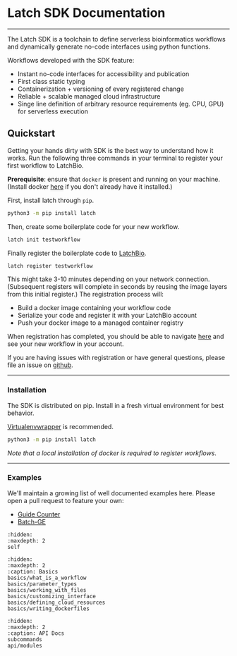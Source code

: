 # Latch SDK Documentation

---

The Latch SDK is a toolchain to define serverless bioinformatics workflows and
dynamically generate no-code interfaces using python functions.

Workflows developed with the SDK feature:

* Instant no-code interfaces for accessibility and publication
* First class static typing
* Containerization + versioning of every registered change
* Reliable + scalable managed cloud infrastructure
* Singe line definition of arbitrary resource requirements (eg. CPU, GPU) for serverless execution

## Quickstart

Getting your hands dirty with SDK is the best way to understand how it works.
Run the following three commands in your terminal to register your first
workflow to LatchBio.

**Prerequisite**: ensure that `docker` is present and running on your machine.
(Install docker [here](https://docs.docker.com/get-docker/) if you don't already
have it installed.)

First, install latch through `pip`.

```bash
python3 -m pip install latch
```

Then, create some boilerplate code for your new workflow.

```bash
latch init testworkflow
```

Finally register the boilerplate code to [LatchBio](https://latch.bio).

```bash
latch register testworkflow
```

This might take 3-10 minutes depending on your network connection. (Subsequent
registers will complete in seconds by reusing the image layers from this initial
register.) The registration process will:

* Build a docker image containing your workflow code
* Serialize your code and register it with your LatchBio account
* Push your docker image to a managed container registry

When registration has completed, you should be able to navigate
[here](https://console.latch.bio/workflows) and see your new workflow in your
account.

If you are having issues with registration or have general questions, please
file an issue on [github](https://github.com/latchbio/latch).

---

### Installation

The SDK is distributed on pip. Install in a fresh virtual environment for best
behavior.

[Virtualenvwrapper](https://virtualenvwrapper.readthedocs.io/en/latest/) is recommended.

```bash
python3 -m pip install latch
```

_Note that a local installation of docker is required to register workflows_.

---

### Examples

We'll maintain a growing list of well documented examples here. Please open a
pull request to feature your own:

* [Guide Counter](https://github.com/latchbio/wf-guide_counter)
* [Batch-GE](https://github.com/latchbio/wf-batch_ge)

```{toctree}
:hidden:
:maxdepth: 2
self
```

```{toctree}
:hidden:
:maxdepth: 2
:caption: Basics
basics/what_is_a_workflow
basics/parameter_types
basics/working_with_files
basics/customizing_interface
basics/defining_cloud_resources
basics/writing_dockerfiles
```

```{toctree}
:hidden:
:maxdepth: 2
:caption: API Docs
subcommands
api/modules
```
